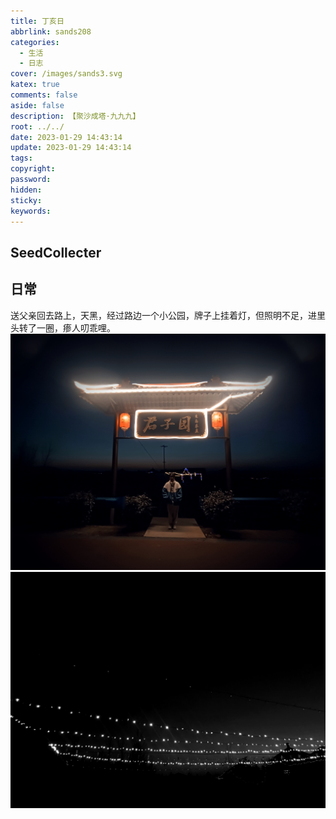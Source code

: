 ```yaml
---
title: 丁亥日
abbrlink: sands208
categories:
  - 生活
  - 日志
cover: /images/sands3.svg
katex: true
comments: false
aside: false
description: 【聚沙成塔·九九九】
root: ../../
date: 2023-01-29 14:43:14
update: 2023-01-29 14:43:14
tags:
copyright:
password:
hidden:
sticky:
keywords:
---
```


## SeedCollecter


## 日常
送父亲回去路上，天黑，经过路边一个小公园，牌子上挂着灯，但照明不足，进里头转了一圈，瘆人叨乖哩。
![](../../../images/20230102/IMG_20230129_191357.jpg)
![](../../../images/20230102/IMG_20230129_194042.jpg)
